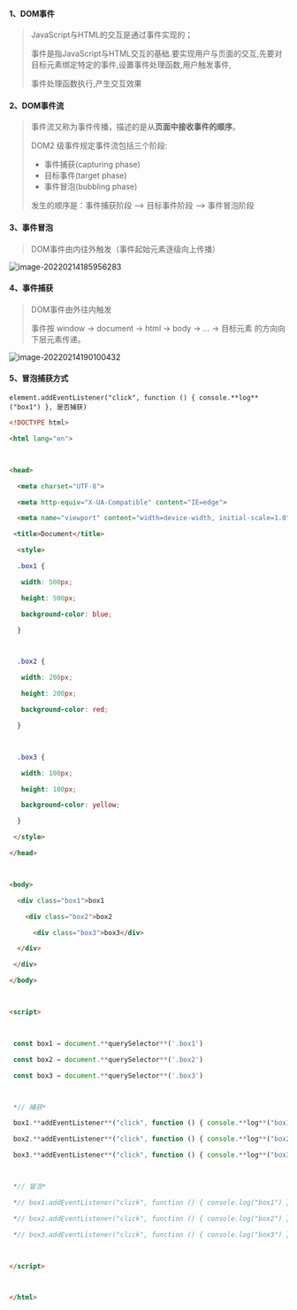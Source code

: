 #### 1、DOM事件

> JavaScript与HTML的交互是通过事件实现的；
>
> 事件是指JavaScript与HTML交互的基础.要实现用户与页面的交互,先要对目标元素绑定特定的事件,设置事件处理函数,用户触发事件,
>
> 事件处理函数执行,产生交互效果

#### 2、DOM事件流

> 事件流又称为事件传播，描述的是从**页面中接收事件的顺序**。
>
> DOM2 级事件规定事件流包括三个阶段: 
>
> - 事件捕获(capturing phase)
> - 目标事件(target phase)
> - 事件冒泡(bubbling phase)
>
> 发生的顺序是：事件捕获阶段 --> 目标事件阶段 --> 事件冒泡阶段

#### 3、事件冒泡

> DOM事件由内往外触发（事件起始元素逐级向上传播）

![image-20220214185956283](https://gitee.com/JuntengMa/imgae/raw/master/image-20220214185956283.png)

#### 4、事件捕获

> DOM事件由外往内触发
>
> 事件按 window -> document -> html -> body -> ... -> 目标元素 的方向向下层元素传递。

![image-20220214190100432](https://gitee.com/JuntengMa/imgae/raw/master/image-20220214190100432.png)

#### 5、冒泡捕获方式

`element.addEventListener("click", function () { console.**log**("box1") }, 是否捕获)`

```html
<!DOCTYPE html>

<html lang="en">



<head>

  <meta charset="UTF-8">

  <meta http-equiv="X-UA-Compatible" content="IE=edge">

  <meta name="viewport" content="width=device-width, initial-scale=1.0">

 <title>Document</title>

  <style>

  .box1 {

   width: 500px;

   height: 500px;

   background-color: blue;

  }



  .box2 {

   width: 200px;

   height: 200px;

   background-color: red;

  }



  .box3 {

   width: 100px;

   height: 100px;

   background-color: yellow;

  }

 </style>

</head>



<body>

  <div class="box1">box1

    <div class="box2">box2

      <div class="box3">box3</div>

  </div>

 </div>

</body>



<script>



 const box1 = document.**querySelector**('.box1')

 const box2 = document.**querySelector**('.box2')

 const box3 = document.**querySelector**('.box3')



 *// 捕获*

 box1.**addEventListener**("click", function () { console.**log**("box1") }, true)

 box2.**addEventListener**("click", function () { console.**log**("box2") }, true)

 box3.**addEventListener**("click", function () { console.**log**("box3") }, true)



 *// 冒泡*

 *// box1.addEventListener("click", function () { console.log("box1") }, false)*

 *// box2.addEventListener("click", function () { console.log("box2") }, false)*

 *// box3.addEventListener("click", function () { console.log("box3") }, false)*



</script>



</html>


```

